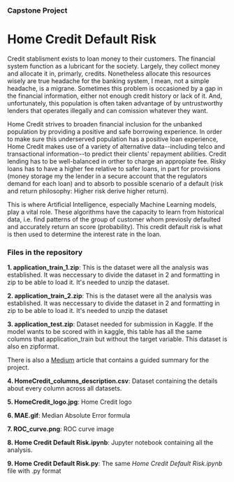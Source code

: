 ### Capstone Project

# Home Credit Default Risk

Credit stablisment exists to loan money to their customers. The financial system function as a lubricant for the society. Largely, they collect money and allocate it in, primarly, credits. 
Nonetheless allocate this resources wisely are true headache for the banking system, I mean, not a simple headache, is a migrane.
Sometimes this problem is occasioned by a gap in the financial information, either not enough credit history or lack of it. And, unfortunately, this population is often
taken advantage of by untrustworthy lenders that operates illegally and can comission whatever they want.

Home Credit strives to broaden financial inclusion for the unbanked population by providing a positive and safe borrowing experience. 
In order to make sure this underserved population has a positive loan experience, Home Credit makes use of a variety of 
alternative data--including telco and transactional information--to predict their clients' repayment abilities. 
Credit lending has to be well-balanced in orther to charge an appropiate fee. Risky loans has to have a higher fee relative to safer loans,
in part for provisions (money storage my the lender in a secure account that the regulators demand for each loan) and to absorb to possible 
scenario of a default (risk and return philosophy: Higher risk derive higher return).

This is where Artificial Intelligence, especially Machine Learning models, play a vital role. 
These algorithms have the capacity to learn from historical data, i.e. find patterns of the group of customer whom previosly defaulted and 
accurately return an score (probability). This credit default risk is what is then used to determine the interest rate in the loan.

### Files in the repository

**1. application_train_1.zip**:
     This is the dataset were all the analysis was established. It was neccessary to divide the dataset in 2 and formatting in zip to be able to load it. It's needed to unzip the dataset.
     
**2. application_train_2.zip**:
     This is the dataset were all the analysis was established. It was neccessary to divide the dataset in 2 and formatting in zip to be able to load it. It's needed to unzip the dataset

**3. application_test.zip**: 
     Dataset needed for submission in Kaggle. If the model wants to be scored with in kaggle, this table has all the same columns that application_train but without the target variable. This dataset is also en zipformat.
     
     
There is also a [Medium](https://pardey27.medium.com/home-credit-default-risk-f371b7e5291f) article that contains a guided summary for the project.
    
**4. HomeCredit_columns_description.csv**: 
     Dataset containing the details about every column across all datasets.
     
**5. HomeCredit_logo.jpg**:
     Home Credit logo
     
**6. MAE.gif**:
     Median Absolute Error formula
     
**7. ROC_curve.png**:
     ROC curve image
    
**8. Home Credit Default Risk.ipynb**:
     Jupyter notebook containing all the analysis.
     
**9. Home Credit Default Risk.py**:
     The same *Home Credit Default Risk.ipynb* file with .py format

